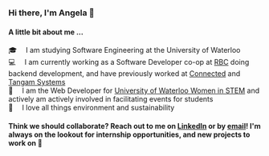 ### Hi there, I'm Angela 👋

#### A little bit about me ...

🎓 &emsp;I am studying Software Engineering at the University of Waterloo<br>
💻 &emsp;I am currently working as a Software Developer co-op at [RBC](https://www.rbc.com/canada.html) doing backend development, and have previously worked at [Connected](https://www.connected.io/) and [Tangam Systems](https://www.tangamsystems.com/)<br>
💞 &emsp;I am the Web Developer for [University of Waterloo Women in STEM](https://uwwistem.com/) and actively am actively involved in facilitating events for students<br>
🌱 &emsp;I love all things environment and sustainability

#### Think we should collaborate? Reach out to me on [LinkedIn](https://www.linkedin.com/in/angela-dietz/) or by [email](mailto:acdietz@uwaterloo.ca)! I'm always on the lookout for internship opportunities, and new projects to work on 👯

<!--
**angeladietz/angeladietz** is a ✨ _special_ ✨ repository because its `README.md` (this file) appears on your GitHub profile.

Here are some ideas to get you started:

- 🔭 I’m currently working on ...
- 🌱 I’m currently learning ...
- 👯 I’m looking to collaborate on ...
- 🤔 I’m looking for help with ...
- 💬 Ask me about ...
- 📫 How to reach me: ...
- 😄 Pronouns: ...
- ⚡ Fun fact: ...
-->
